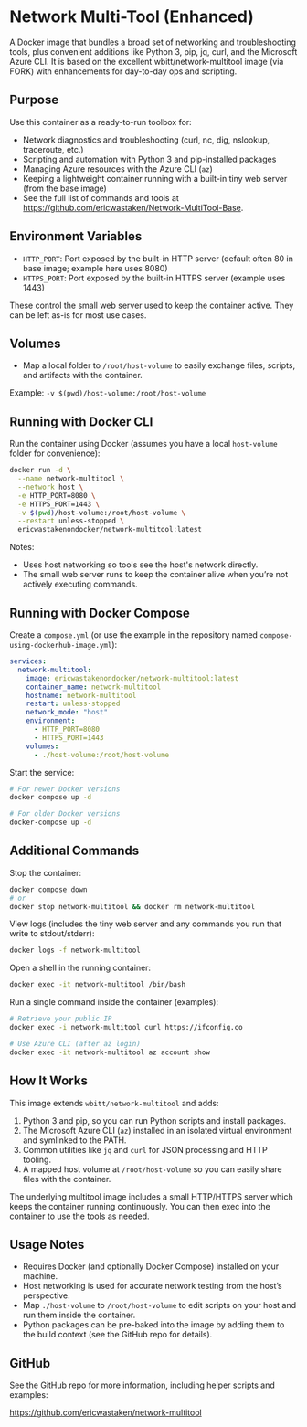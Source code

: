 # Network Multi-Tool (Enhanced)

A Docker image that bundles a broad set of networking and troubleshooting tools, plus convenient additions like 
Python 3, pip, jq, curl, and the Microsoft Azure CLI. It is based on the excellent wbitt/network-multitool image (via FORK)
with enhancements for day-to-day ops and scripting.

## Purpose

Use this container as a ready-to-run toolbox for:

- Network diagnostics and troubleshooting (curl, nc, dig, nslookup, traceroute, etc.)
- Scripting and automation with Python 3 and pip-installed packages
- Managing Azure resources with the Azure CLI (`az`)
- Keeping a lightweight container running with a built-in tiny web server (from the base image)
- See the full list of commands and tools at https://github.com/ericwastaken/Network-MultiTool-Base.

## Environment Variables

- `HTTP_PORT`: Port exposed by the built-in HTTP server (default often 80 in base image; example here uses 8080)
- `HTTPS_PORT`: Port exposed by the built-in HTTPS server (example uses 1443)

These control the small web server used to keep the container active. They can be left as-is for most use cases.

## Volumes

- Map a local folder to `/root/host-volume` to easily exchange files, scripts, and artifacts with the container.

Example: `-v $(pwd)/host-volume:/root/host-volume`

## Running with Docker CLI

Run the container using Docker (assumes you have a local `host-volume` folder for convenience):

```sh
docker run -d \
  --name network-multitool \
  --network host \
  -e HTTP_PORT=8080 \
  -e HTTPS_PORT=1443 \
  -v $(pwd)/host-volume:/root/host-volume \
  --restart unless-stopped \
  ericwastakenondocker/network-multitool:latest
```

Notes:
- Uses host networking so tools see the host's network directly.
- The small web server runs to keep the container alive when you’re not actively executing commands.

## Running with Docker Compose

Create a `compose.yml` (or use the example in the repository named `compose-using-dockerhub-image.yml`):

```yaml
services:
  network-multitool:
    image: ericwastakenondocker/network-multitool:latest
    container_name: network-multitool
    hostname: network-multitool
    restart: unless-stopped
    network_mode: "host"
    environment:
      - HTTP_PORT=8080
      - HTTPS_PORT=1443
    volumes:
      - ./host-volume:/root/host-volume
```

Start the service:

```sh
# For newer Docker versions
docker compose up -d

# For older Docker versions
docker-compose up -d
```

## Additional Commands

Stop the container:

```sh
docker compose down
# or
docker stop network-multitool && docker rm network-multitool
```

View logs (includes the tiny web server and any commands you run that write to stdout/stderr):

```sh
docker logs -f network-multitool
```

Open a shell in the running container:

```sh
docker exec -it network-multitool /bin/bash
```

Run a single command inside the container (examples):

```sh
# Retrieve your public IP
docker exec -i network-multitool curl https://ifconfig.co

# Use Azure CLI (after az login)
docker exec -it network-multitool az account show
```

## How It Works

This image extends `wbitt/network-multitool` and adds:

1. Python 3 and pip, so you can run Python scripts and install packages.
2. The Microsoft Azure CLI (`az`) installed in an isolated virtual environment and symlinked to the PATH.
3. Common utilities like `jq` and `curl` for JSON processing and HTTP tooling.
4. A mapped host volume at `/root/host-volume` so you can easily share files with the container.

The underlying multitool image includes a small HTTP/HTTPS server which keeps the container running continuously. You can then exec into the container to use the tools as needed.

## Usage Notes

- Requires Docker (and optionally Docker Compose) installed on your machine.
- Host networking is used for accurate network testing from the host’s perspective.
- Map `./host-volume` to `/root/host-volume` to edit scripts on your host and run them inside the container.
- Python packages can be pre-baked into the image by adding them to the build context (see the GitHub repo for details).

## GitHub

See the GitHub repo for more information, including helper scripts and examples:

https://github.com/ericwastaken/network-multitool
